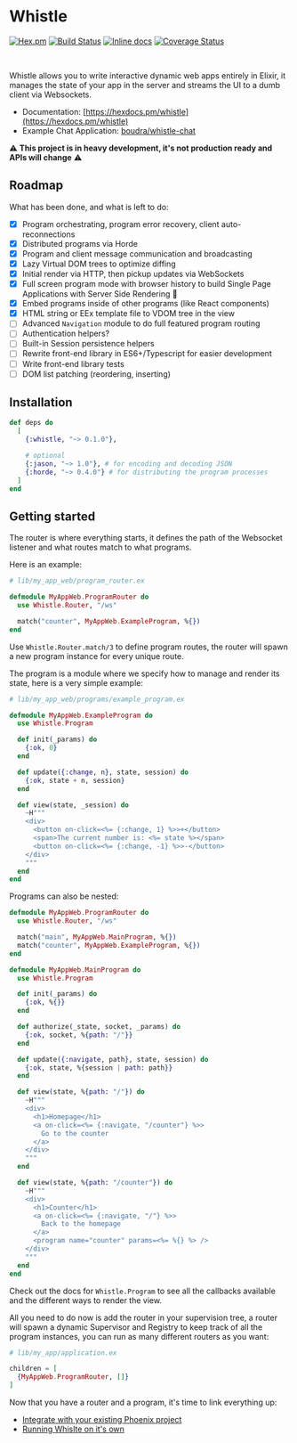 # Whistle
[![Hex.pm](https://img.shields.io/hexpm/v/whistle.svg)](https://hex.pm/packages/whistle) [![Build Status](https://travis-ci.org/boudra/whistle.svg?branch=master)](https://travis-ci.org/boudra/whistle) [![Inline docs](http://inch-ci.org/github/boudra/whistle.svg)](http://inch-ci.org/github/boudra/whistle) [![Coverage Status](https://coveralls.io/repos/github/boudra/whistle/badge.svg)](https://coveralls.io/github/boudra/whistle)

<br>

Whistle allows you to write interactive dynamic web apps entirely in Elixir, it manages the state of your app in the server and streams the UI to a dumb client via Websockets.

- Documentation: [https://hexdocs.pm/whistle](https://hexdocs.pm/whistle)
- Example Chat Application: [boudra/whistle-chat](https://github.com/boudra/whistle-chat)

:warning: **This project is in heavy development, it's not production ready and APIs will change** :warning:

## Roadmap

What has been done, and what is left to do:

- [x] Program orchestrating, program error recovery, client auto-reconnections
- [x] Distributed programs via Horde
- [x] Program and client message communication and broadcasting
- [x] Lazy Virtual DOM trees to optimize diffing
- [x] Initial render via HTTP, then pickup updates via WebSockets
- [x] Full screen program mode with browser history to build Single Page Applications with Server Side Rendering :rocket:
- [x] Embed programs inside of other programs (like React components)
- [x] HTML string or EEx template file to VDOM tree in the view
- [ ] Advanced `Navigation` module to do full featured program routing
- [ ] Authentication helpers?
- [ ] Built-in Session persistence helpers
- [ ] Rewrite front-end library in ES6+/Typescript for easier development
- [ ] Write front-end library tests
- [ ] DOM list patching (reordering, inserting)

## Installation

```elixir
def deps do
  [
    {:whistle, "~> 0.1.0"},

    # optional
    {:jason, "~> 1.0"}, # for encoding and decoding JSON
    {:horde, "~> 0.4.0"} # for distributing the program processes
  ]
end
```

## Getting started

The router is where everything starts, it defines the path of the Websocket listener and what routes match to what programs.

Here is an example:

```elixir
# lib/my_app_web/program_router.ex

defmodule MyAppWeb.ProgramRouter do
  use Whistle.Router, "/ws"

  match("counter", MyAppWeb.ExampleProgram, %{})
end
```

Use `Whistle.Router.match/3` to define program routes, the router will spawn a new program instance for every unique route.

The program is a module where we specify how to manage and render its state, here is a very simple example:

```elixir
# lib/my_app_web/programs/example_program.ex

defmodule MyAppWeb.ExampleProgram do
  use Whistle.Program

  def init(_params) do
    {:ok, 0}
  end

  def update({:change, n}, state, session) do
    {:ok, state + n, session}
  end

  def view(state, _session) do
    ~H"""
    <div>
      <button on-click=<%= {:change, 1} %>>+</button>
      <span>The current number is: <%= state %></span>
      <button on-click=<%= {:change, -1} %>>-</button>
    </div>
    """
  end
end
```

Programs can also be nested:

```elixir
defmodule MyAppWeb.ProgramRouter do
  use Whistle.Router, "/ws"

  match("main", MyAppWeb.MainProgram, %{})
  match("counter", MyAppWeb.ExampleProgram, %{})
end

defmodule MyAppWeb.MainProgram do
  use Whistle.Program

  def init(_params) do
    {:ok, %{}}
  end

  def authorize(_state, socket, _params) do
    {:ok, socket, %{path: "/"}}
  end

  def update({:navigate, path}, state, session) do
    {:ok, state, %{session | path: path}}
  end

  def view(state, %{path: "/"}) do
    ~H"""
    <div>
      <h1>Homepage</h1>
      <a on-click=<%= {:navigate, "/counter"} %>>
        Go to the counter
      </a>
    </div>
    """
  end

  def view(state, %{path: "/counter"}) do
    ~H"""
    <div>
      <h1>Counter</h1>
      <a on-click=<%= {:navigate, "/"} %>>
        Back to the homepage
      </a>
      <program name="counter" params=<%= %{} %> />
    </div>
    """
  end
end

```

Check out the docs for `Whistle.Program` to see all the callbacks available and the different ways to render the view.

All you need to do now is add the router in your supervision tree, a router will spawn a dynamic Supervisor and Registry to keep track of all the program instances, you can run as many different routers as you want:

```elixir
# lib/my_app/application.ex

children = [
  {MyAppWeb.ProgramRouter, []}
]
```

Now that you have a router and a program, it's time to link everything up:

- [Integrate with your existing Phoenix project](/docs/phoenix.md)
- [Running Whislte on it's own](/docs/setup.md)
